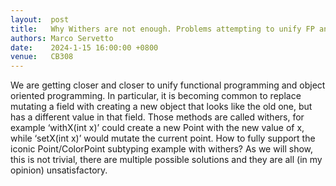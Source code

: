 ```yaml
--- 
layout:  post 
title:   Why Withers are not enough. Problems attempting to unify FP and OOP
authors: Marco Servetto
date:    2024-1-15 16:00:00 +0800
venue:   CB308
--- 
```




We are getting closer and closer to unify functional programming and
object oriented programming.
In particular, it is becoming common to replace mutating a field with
creating a new object that looks like the old one,
but has a different value in that field. Those methods are called
withers, for example ‘withX(int x)’ could create a new Point with the
new value of x, while ‘setX(int x)’ would mutate the current point.
How to fully support the iconic Point/ColorPoint subtyping example
with withers? As we will show, this is not trivial, there are multiple
possible solutions and they are all (in my opinion) unsatisfactory.